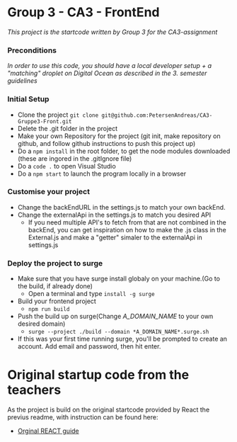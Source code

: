# Group 3 - CA3 - FrontEnd
*This project is the startcode written by Group 3 for the CA3-assignment*

### Preconditions
*In order to use this code, you should have a local developer setup + a "matching" droplet on Digital Ocean as described in the 3. semester guidelines* 

### Initial Setup
 - Clone the project `git clone git@github.com:PetersenAndreas/CA3-Gruppe3-Front.git`
 - Delete the .git folder in the project
 - Make your own Repository for the project (git init, make repository on github, and follow github instructions to push this project up)
 - Do a `npm install` in the root folder, to get the node modules downloaded (these are ingored in the .gitIgnore file)
 - Do a `code .` to open Visual Studio
 - Do a `npm start` to launch the program locally in a browser

 ### Customise your project
 - Change the backEndURL in the settings.js to match your own backEnd.
 - Change the externalApi in the settings.js to match you desired API
    - If you need multiple API's to fetch from that are not combined in the backEnd, you can get inspiration on how to make the .js class in the External.js and make a "getter" simaler to the externalApi in settings.js 
### Deploy the project to surge
- Make sure that you have surge install globaly on your machine.(Go to the build, if already done)
    - Open a terminal and type `install -g surge` 
- Build your frontend project
    - `npm run build`
- Push the build up on surge(Change *A_DOMAIN_NAME* to your own desired domain)
    - `surge --project ./build --domain *A_DOMAIN_NAME*.surge.sh`
- If this was your first time running surge, you'll be prompted to create an account. Add email and password, then hit enter.     

# Original startup code from the teachers

As the project is build on the original startcode provided by React the previus readme, with instruction can be found here: 
 - [Orginal REACT guide](README_NPM_INSTRUCTIONS.md)
